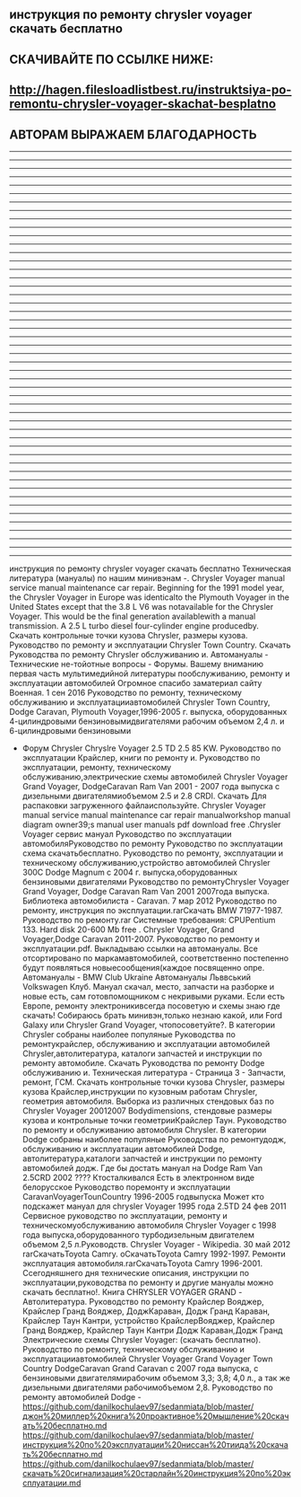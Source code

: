 инструкция по ремонту chrysler voyager скачать бесплатно
--------------------------------------------------
СКАЧИВАЙТЕ ПО ССЫЛКЕ НИЖЕ:
--------------------------------------------------
http://hagen.filesloadlistbest.ru/instruktsiya-po-remontu-chrysler-voyager-skachat-besplatno
--------------------------------------------------
АВТОРАМ ВЫРАЖАЕМ БЛАГОДАРНОСТЬ
--------------------------------------------------
--------------------------------------------------
--------------------------------------------------
--------------------------------------------------
--------------------------------------------------
--------------------------------------------------
--------------------------------------------------
--------------------------------------------------
--------------------------------------------------
--------------------------------------------------
--------------------------------------------------
--------------------------------------------------
--------------------------------------------------
--------------------------------------------------
--------------------------------------------------
--------------------------------------------------
--------------------------------------------------
--------------------------------------------------
--------------------------------------------------
--------------------------------------------------
--------------------------------------------------
--------------------------------------------------
--------------------------------------------------
--------------------------------------------------
--------------------------------------------------
--------------------------------------------------
--------------------------------------------------
--------------------------------------------------
--------------------------------------------------
--------------------------------------------------
--------------------------------------------------
--------------------------------------------------
--------------------------------------------------
--------------------------------------------------
--------------------------------------------------
--------------------------------------------------
--------------------------------------------------
--------------------------------------------------
--------------------------------------------------
--------------------------------------------------
--------------------------------------------------
--------------------------------------------------
--------------------------------------------------
--------------------------------------------------
--------------------------------------------------
--------------------------------------------------
--------------------------------------------------
--------------------------------------------------
--------------------------------------------------
--------------------------------------------------
инструкция по ремонту chrysler voyager скачать бесплатно Техническая литература (мануалы) по нашим минивэнам -. Chrysler Voyager manual service manual maintenance car repair. Beginning for the 1991 model year, the Chrysler Voyager in Europe was identicalto the Plymouth Voyager in the United States except that the 3.8 L V6 was notavailable for the Chrysler Voyager. This would be the final generation availablewith a manual transmission. A 2.5 L turbo diesel four-cylinder engine producedby. Скачать контрольные точки кузова Chrysler, размеры кузова. Руководство по ремонту и эксплуатации Chrysler Town  Country. Скачать Руководства по ремонту Chrysler обслуживанию и. Автомануалы - Технические не-тойотные вопросы - Форумы. Вашему вниманию первая часть мультимедийной литературы пообслуживанию, ремонту и эксплуатации автомобилей Огромное спасибо заматериал сайту Военная. 1 сен 2016  Руководство по ремонту, техническому обслуживанию и эксплуатацииавтомобилей Chrysler Town  Country, Dodge Caravan, Plymouth Voyager,1996-2005 г. выпуска, оборудованных 4-цилиндровыми бензиновымидвигателями рабочим объемом 2,4 л. и 6-цилиндровыми бензиновыми
- Форум  Chrysler  Chryslre Voyager 2.5 TD 2.5 85 KW. Руководство по эксплуатации Крайслер, книги по ремонту и. Руководство по эксплуатации, ремонту, техническому обслуживанию,электрические схемы автомобилей Chrysler Voyager  Grand Voyager, DodgeCaravan  Ram Van 2001 - 2007 года выпуска с дизельными двигателямиобъемом 2.5 и 2.8 CRDI. Скачать Для распаковки загруженного файлаиспользуйте. Chrysler Voyager manual service manual maintenance car repair manualworkshop manual diagram owner39;s manual user manuals pdf download free .Chrysler Voyager сервис мануал Руководство по эксплуатации автомобиляРуководство по ремонту Руководство по эксплуатации схема скачатьбесплатно. Руководство по ремонту, эксплуатации и техническому обслуживанию,устройство автомобилей Chrysler 300C  Dodge Magnum с 2004 г. выпуска,оборудованных бензиновыми двигателями  Руководство по ремонтуChrysler Voyager  Grand Voyager, Dodge Caravan  Ram Van 2001  2007года выпуска. Библиотека автомобилиста - Caravan. 7 мар 2012  Руководство по ремонту, инструкция по эксплуатации.rarСкачать BMW 71977-1987. Руководство по ремонту.rar  Системные требования: CPUPentium 133. Hard disk 20-600 Mb free . Chrysler Voyager, Grand Voyager,Dodge Caravan 2011-2007. Руководство по ремонту и эксплуатации.pdf. Выкладываю ссылки на автомануалы. Все отсортировано по маркамавтомобилей, соответственно постепенно будут появляться новыесообщения(каждое посвященно опре. Автомануалы - BMW Club Ukraine
Автомануалы  Льввський Volkswagen Клуб. Мануал скачал, место, запчасти на разборке и новые есть, сам готовпомощником с некривыми руками. Если есть  Европе, ремонту электроникивсегда посоветую и схемы знаю где скачать!  Собираюсь брать минивэн,только незнаю какой, или Ford Galaxy или Chrysler Grand Voyager, чтопосоветуйте?. В категории Chrysler собраны наиболее популяные Руководства по ремонтукрайслер, обслуживанию и эксплуатации автомобилей Chrysler,автолитература, каталоги запчастей и инструкции по ремонту автомобиле. Скачать Руководства по ремонту Dodge обслуживанию и. Техническая литература - Страница 3 - Запчасти, ремонт, ГСМ. Скачать контрольные точки кузова Chrysler, размеры кузова Крайслер,инструкции по кузовным работам Chrysler, геометрия автомобиля. Выборка из различных стендовых баз по Chrysler Voyager 20012007 Bodydimensions, стендовые размеры кузова и контрольные точки геометрииКрайслер Таун. Руководство по ремонту и обслуживанию автомобиля Chrysler. В категории Dodge собраны наиболее популяные Руководства по ремонтудодж, обслуживанию и эксплуатации автомобилей Dodge, автолитература,каталоги запчастей и инструкции по ремонту автомобилей додж. Где бы достать мануал на Dodge Ram Van 2.5CRD 2002 ???? Ктосталкивался  Есть в электронном виде белорусское Руководство поремонту и эксплуатации CaravanVoyagerTounCountry 1996-2005 годвыпуска  Может кто подскажет мануал для chrysler Voyager 1995 года 2.5TD
24 фев 2011  Сервисное руководство по эксплуатации, ремонту и техническомуобслуживанию автомобиля Chrysler Voyager с 1998 года выпуска,оборудованного турбодизельным двигателем объемом 2,5 л.Руководств. Chrysler Voyager - Wikipedia. 30 май 2012  rarСкачатьToyota Camry. oСкачатьToyota Camry 1992-1997. Ремонти эксплуатация автомобиля.rarСкачатьToyota Camry 1996-2001.  Ссегодняшнего дня технические описания, инструкции по эксплуатации,руководства по ремонту и другие мануалы можно скачать бесплатно!. Книга CHRYSLER VOYAGER  GRAND  - Автолитература. Руководство по ремонту Крайслер Вояджер, Крайслер Гранд Вояджер, ДоджКараван, Додж Гранд Караван, Крайслер Таун Кантри, устройство КрайслерВояджер, Крайслер Гранд Вояджер, Крайслер Таун Кантри Додж Караван,Додж Гранд  Электрические схемы Chrysler Voyager: (скачать бесплатно). Руководство по ремонту, техническому обслуживанию и эксплуатацииавтомобилей Chrysler Voyager  Grand Voyager  Town  Country  DodgeCaravan  Grand Caravan c 2007 года выпуска, с бензиновыми двигателямирабочим объемом 3,3; 3,8; 4,0 л., а так же дизельными двигателями рабочимобъемом 2,8. Руководство по ремонту автомобилей Dodge -
https://github.com/danilkochulaev97/sedanmiata/blob/master/джон%20миллер%20книга%20проактивное%20мышление%20скачать%20бесплатно.md
https://github.com/danilkochulaev97/sedanmiata/blob/master/инструкция%20по%20эксплуатации%20ниссан%20тиида%20скачать%20бесплатно.md
https://github.com/danilkochulaev97/sedanmiata/blob/master/скачать%20сигнализация%20старлайн%20инструкция%20по%20эксплуатации.md